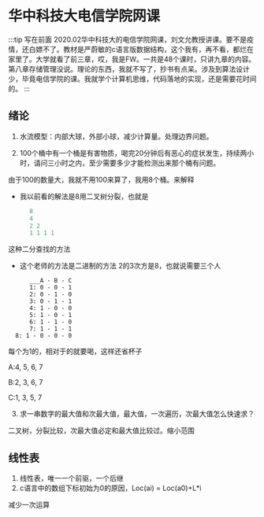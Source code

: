 # 华中科技大电信学院网课

:::tip 写在前面
2020.02华中科技大的电信学院网课，刘文允教授讲课。要不是疫情，还白嫖不了。教材是严蔚敏的c语言版数据结构，这个我有，再不看，都烂在家里了。大学就看了前三章，哎，我是FW。一共是48个课时，只讲九章的内容。第八章存储管理没说。理论的东西，我就不写了，抄书有点呆。涉及到算法设计少，毕竟电信学院的课。我就学个计算机思维，代码落地的实现，还是需要花时间的。
:::

## 绪论

1. 水流模型：内部大球，外部小球，减少计算量。处理边界问题。

2. 100个桶中有一个桶是有害物质，喝完20分钟后有恶心的症状发生，持续两小时，请问三小时之内，至少需要多少才能检测出来那个桶有问题。

由于100的数量大，我就不用100来算了，我用8个桶。来解释

* 我以前看的解法是8用二叉树分裂，也就是

``` js
      8
      4
      2 2
      1 1 1 1
```

这种二分查找的方法

* 这个老师的方法是二进制的方法 2的3次方是8，也就说需要三个人

``` doc
      ___A - B - C
      1: 0 - 0 - 1
      2: 0 - 1 - 0
      3: 0 - 1 - 1
      4: 1 - 0 - 0
      5: 1 - 0 - 1
      6: 1 - 1 - 0
      7: 1 - 1 - 1
  8: 1 - 0 - 0 - 0
```

每个为1的，相对于的就要喝，这样还省杯子

A:4, 5, 6, 7

B:2, 3, 6, 7

C:1, 3, 5, 7

3. 求一串数字的最大值和次最大值，最大值，一次遍历，次最大值怎么快速求？

二叉树，分裂比较，次最大值必定和最大值比较过。缩小范围

## 线性表

1. 线性表，唯一一个前驱，一个后继
2. c语言中的数组下标初始为0的原因，Loc(ai) = Loc(a0)+L*i

减少一次运算
